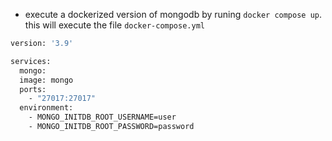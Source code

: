 
- execute a dockerized version of mongodb by runing `docker compose up`. this will execute the file `docker-compose.yml`

```dockerfile
version: '3.9'

services:
  mongo:
  image: mongo
  ports:
    - "27017:27017"
  environment:
    - MONGO_INITDB_ROOT_USERNAME=user
    - MONGO_INITDB_ROOT_PASSWORD=password
```